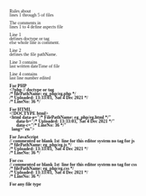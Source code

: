<pre style="width:100%;font:8px/7px '';">
Rules about
lines 1 through 5 of files

The comments in 
lines 1 to 4 define aspects file

Line 1 
defines doctype or tag 
else whole line is comment.

Line 2
defines the file pathName.

Line 3 contains 
last written dateTime of file

Line 4 contains
last line number edited

<b>For PHP 
&lt;?php // doctype or tag
/* filePathName: eg_php/eg.php */
/* Uploaded: 13:33:03,  Sat 4 Dec 2021 */
/* LineNo: 36 */

For HTML
&lt;!DOCTYPE html>
&lt;html data-a="/* FilePathName: eg_php/eg.html */"
      data-b="/* Uploaded: 13:33:03,  Sat 4 Dec 2021 */"
      data-c="/* LineNo: 36 */" 
  lang="en">

For JavaScript 
// commented or blank 1st  line for this editor system no tag for js
/* filePathName: eg_php/eg.js */
/* Uploaded: 13:33:03,  Sat 4 Dec 2021 */
/* LineNo: 36 */

For css
// commented or blank 1st  line for this editor system no tag for css
/* filePathName: eg_php/eg.css */
/* Uploaded: 13:33:03,  Sat 4 Dec 2021 */
/* LineNo: 36 */

For any file type
<!-- 
/* FilePathName: eg_php/eg.svg */
/* Uploaded: 13:33:03,  Sat 4 Dec 2021 */
/* LineNo: 36 */--></b>

</pre>

